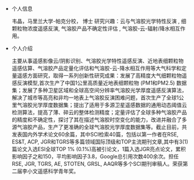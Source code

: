 - 个人信息

  韦晶，马里兰大学-帕克分校， 博士 
  研究兴趣：云与气溶胶光学特性反演 , 细颗粒物浓度遥感反演, 气溶胶产品不确定性评估 , 气溶胶-云-辐射/降水相互作用。

- 个人介绍

  主要从事遥感影像云/阴影识别、气溶胶光学特性遥感反演、近地表细颗粒物遥感估算、气溶胶产品定量化评估和气溶胶-云-降水相互作用等大气科学和定量遥感方面研究，取得一系列创新性研究成果：发展了高精度大气细颗粒物遥感反演模型,首次生产了中国1公里高质量近地表细颗粒物 (PM1和PM2.5) 数据集；发展了多种卫星区域和全球高空间分辨率气溶胶光学厚度遥感反演算法，解决了城市等高亮和非均一地表上气溶胶反演困难问题，首次生产了全球1公里气溶胶光学厚度数据集；提出了适用于多源卫星遥感数据的通用动态阈值云检测算法，提高了薄、碎云的整体检测精度；定量评估了全球多种气溶胶产品的精度和不确定性，探讨了其在描述气溶胶时空变化的能力，改进并融合了多源气溶胶产品，生产了更准确的全球气溶胶光学厚度数据集等。截止目前，共发表国内外学术论文60余篇，其中SCI检索40篇，包括以第一作者在RSE, ES&T, ACP, JGR和TGRS等多篇领域国际顶级和TOP主流期刊文章,其中有3(1)篇论文入选ESI全球TOP 1% (0.1%)高被引论文，1篇入选JGR亮点论文，累积影响因子之和150，平均影响因子3.8，Google总引用次数400余次。担任RSE, JGR, TGRS, AE, STOTEN, GRSL, AAQR等多个SCI期刊审稿人。荣获第二届李小文遥感科学青年奖。